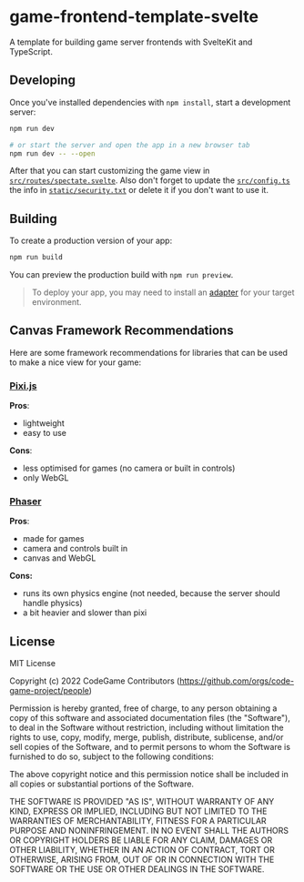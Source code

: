 # game-frontend-template-svelte

A template for building game server frontends with SvelteKit and TypeScript.

## Developing

Once you've installed dependencies with `npm install`, start a development server:

```bash
npm run dev

# or start the server and open the app in a new browser tab
npm run dev -- --open
```

After that you can start customizing the game view in [`src/routes/spectate.svelte`](./src/routes/spectate.svelte). Also don't forget to update the [`src/config.ts`](./src/config.ts) the info in [`static/security.txt`](./static/security.txt) or delete it if you don't want to use it.

## Building

To create a production version of your app:

```bash
npm run build
```

You can preview the production build with `npm run preview`.

> To deploy your app, you may need to install an [adapter](https://kit.svelte.dev/docs/adapters) for your target environment.

## Canvas Framework Recommendations

Here are some framework recommendations for libraries that can be used to make a nice view for your game:

### [Pixi.js](https://pixijs.com)
__Pros__:
- lightweight
- easy to use

__Cons__:
- less optimised for games (no camera or built in controls)
- only WebGL

### [Phaser](https://phaser.io)
__Pros__:
- made for games
- camera and controls built in
- canvas and WebGL

__Cons:__
- runs its own physics engine (not needed, because the server should handle physics)
- a bit heavier and slower than pixi

## License

MIT License

Copyright (c) 2022 CodeGame Contributors (https://github.com/orgs/code-game-project/people)

Permission is hereby granted, free of charge, to any person obtaining a copy
of this software and associated documentation files (the "Software"), to deal
in the Software without restriction, including without limitation the rights
to use, copy, modify, merge, publish, distribute, sublicense, and/or sell
copies of the Software, and to permit persons to whom the Software is
furnished to do so, subject to the following conditions:

The above copyright notice and this permission notice shall be included in all
copies or substantial portions of the Software.

THE SOFTWARE IS PROVIDED "AS IS", WITHOUT WARRANTY OF ANY KIND, EXPRESS OR
IMPLIED, INCLUDING BUT NOT LIMITED TO THE WARRANTIES OF MERCHANTABILITY,
FITNESS FOR A PARTICULAR PURPOSE AND NONINFRINGEMENT. IN NO EVENT SHALL THE
AUTHORS OR COPYRIGHT HOLDERS BE LIABLE FOR ANY CLAIM, DAMAGES OR OTHER
LIABILITY, WHETHER IN AN ACTION OF CONTRACT, TORT OR OTHERWISE, ARISING FROM,
OUT OF OR IN CONNECTION WITH THE SOFTWARE OR THE USE OR OTHER DEALINGS IN THE
SOFTWARE.
